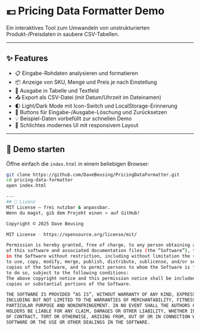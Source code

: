 # 💶 Pricing Data Formatter Demo

Ein interaktives Tool zum Umwandeln von unstrukturierten Produkt-/Preisdaten in saubere CSV-Tabellen.

---

## ✨ Features

- 📋 Eingabe-Rohdaten analysieren und formatieren
- 📦 Anzeige von SKU, Menge und Preis je nach Einstellung
- 📄 Ausgabe in Tabelle und Textfeld
- 📤 Export als CSV-Datei (mit Datum/Uhrzeit im Dateinamen)
- 🌓 Light/Dark Mode mit Icon-Switch und LocalStorage-Erinnerung
- 🧹 Buttons für Eingabe-/Ausgabe-Löschung und Zurücksetzen
- 💡 Beispiel-Daten vorbefüllt zur schnellen Demo
- 🎨 Schlichtes modernes UI mit responsivem Layout

---

## 🚀 Demo starten

Öffne einfach die `index.html` in einem beliebigen Browser:

```bash
git clone https://github.com/DaveBeusing/PricingDataFormatter.git
cd pricing-data-formatter
open index.html

---
## 📄 Lizenz
MIT License – frei nutzbar & anpassbar.
Wenn du magst, gib dem Projekt einen ⭐ auf GitHub!

Copyright ©️ 2025 Dave Beusing

MIT License - https://opensource.org/license/mit/

Permission is hereby granted, free of charge, to any person obtaining a copy
of this software and associated documentation files (the “Software”), to deal
in the Software without restriction, including without limitation the rights
to use, copy, modify, merge, publish, distribute, sublicense, and/or sell
copies of the Software, and to permit persons to whom the Software is furnished 
to do so, subject to the following conditions:
The above copyright notice and this permission notice shall be included in all 
copies or substantial portions of the Software.

THE SOFTWARE IS PROVIDED “AS IS”, WITHOUT WARRANTY OF ANY KIND, EXPRESS OR IMPLIED,
INCLUDING BUT NOT LIMITED TO THE WARRANTIES OF MERCHANTABILITY, FITNESS FOR A 
PARTICULAR PURPOSE AND NONINFRINGEMENT. IN NO EVENT SHALL THE AUTHORS OR COPYRIGHT 
HOLDERS BE LIABLE FOR ANY CLAIM, DAMAGES OR OTHER LIABILITY, WHETHER IN AN ACTION 
OF CONTRACT, TORT OR OTHERWISE, ARISING FROM, OUT OF OR IN CONNECTION WITH THE 
SOFTWARE OR THE USE OR OTHER DEALINGS IN THE SOFTWARE.
